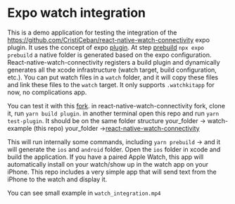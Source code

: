 # Expo watch integration

This is a demo application for testing the integration of the https://github.com/CristiCeban/react-native-watch-connectivity expo plugin.
It uses the concept of expo [plugin](https://docs.expo.dev/config-plugins/plugins-and-mods/). At step [prebuild](https://docs.expo.dev/workflow/prebuild/) `npx expo prebuild` a native folder is generated based on the expo configuration.
React-native-watch-connectivity registers a build plugin and dynamically generates all the xcode infrastructure (watch target, build configuration, etc.). You can put watch files in a `watch` folder, and it will copy these files and link these files to the `watch` target. It only supports `.watchkitapp` for now, no complications app.

You can test it with this [fork](https://github.com/CristiCeban/react-native-watch-connectivity).
in react-native-watch-connectivity fork, clone it, run `yarn build plugin`.
in another terminal open this repo and run `yarn test-plugin`. It should be on the same folder structure
your_folder -> watch-example (this repo)
your_folder ->[react-native-watch-connectivity](https://github.com/CristiCeban/react-native-watch-connectivity)

This will run internally some commands, including `yarn prebuild` -> and it will generate the `ios` and `android` folder. Open the `ios` folder in xcode and build the application. If you have a paired Apple Watch, this app will automatically install on your watch/show up in the watch app on your iPhone.
This repo includes a very simple app that will send text from the iPhone to the watch and display it.

You can see small example in `watch_integration.mp4`
